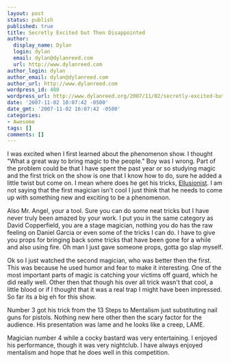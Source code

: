 ```yaml
---
layout: post
status: publish
published: true
title: Secretly Excited but Then Disappointed
author:
  display_name: Dylan
  login: dylan
  email: dylan@dylanreed.com
  url: http://www.dylanreed.com
author_login: dylan
author_email: dylan@dylanreed.com
author_url: http://www.dylanreed.com
wordpress_id: 480
wordpress_url: http://www.dylanreed.org/2007/11/02/secretly-excited-but-then-disappointed/
date: '2007-11-02 10:07:42 -0500'
date_gmt: '2007-11-02 16:07:42 -0500'
categories:
- Awesome
tags: []
comments: []
---
```

<p>I was excited when I first learned about the phenomenon show. I thought "What a great way to bring magic to the people." Boy was I wrong. Part of the problem could be that I have spent the past year or so studying magic and the first trick on the show is one that I know how to do, sure he added a little twist but come on. I mean where does he get his tricks, <a href="http://www.ellusionist.com/product/dvd+training/daniel+garcia/guerilla+guide+to+loops.do">Ellusionist</a>. I am not saying that the first magician isn't cool I just think that he needs to come up with something new and exciting to be a phenomenon.</p>
<p>Also Mr. Angel, your a tool. Sure you can do some neat tricks but I have never truly been amazed by your work. I put you in the same category as David Copperfield, you are a stage magician, nothing you do has the raw feeling on Daniel Garcia or even some of the tricks I can do. I have to give you props for bringing back some tricks that have been gone for a while and also using fire. Oh man I just gave someone props, gotta go slap myself.</p>
<p>Ok so I just watched the second magician, who was better then the first. This was because he used humor and fear to make it interesting. One of the most important parts of magic is catching your victims off guard, which he did really well. Other then that though his over all trick wasn't that cool, a little blood or if I thought that it was a real trap I might have been impressed. So far its a big eh for this show.</p>
<p>Number 3 got his trick from the 13 Steps to Mentalism just substituting nail guns for pistols. Nothing new here other then the scary factor for the audience. His presentation was lame and he looks like a creep, LAME.</p>
<p>Magician number 4 while a cocky bastard was very entertaining. I enjoyed his performance, though it was very nightclub. I have always enjoyed mentalism and hope that he does well in this competition. </p></p>
